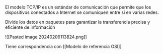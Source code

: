 El modelo TCP/IP es un estándar de comunicación que permite que los dispositivos conectados a Internet se comuniquen entre sí en varias redes.

Divide los datos en paquetes para garantizar la transferencia precisa y eficiente de información

![[Pasted image 20240209113824.png]]

Tiene correspondencia con [[Modelo de referencia OSI]]
